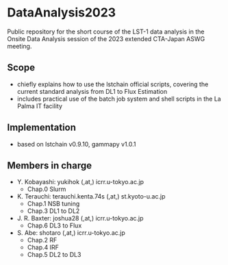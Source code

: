 # DataAnalysis2023

Public repository for the short course of the LST-1 data analysis in the Onsite Data Analysis session of the 2023 extended CTA-Japan ASWG meeting.

## Scope 
- chiefly explains how to use the lstchain official scripts, covering the current standard analysis from DL1 to Flux Estimation
- includes practical use of the batch job system and shell scripts in the La Palma IT facility

## Implementation
- based on lstchain v0.9.10, gammapy v1.0.1

## Members in charge
- Y. Kobayashi: yukihok (,at,) icrr.u-tokyo.ac.jp
  - Chap.0 Slurm
- K. Terauchi: terauchi.kenta.74s (,at,) st.kyoto-u.ac.jp
  - Chap.1 NSB tuning
  - Chap.3 DL1 to DL2
- J. R. Baxter: joshua28 (,at,) icrr.u-tokyo.ac.jp
  - Chap.6 DL3 to Flux
- S. Abe: shotaro (,at,) icrr.u-tokyo.ac.jp
  - Chap.2 RF
  - Chap.4 IRF
  - Chap.5 DL2 to DL3

